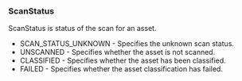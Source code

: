 ### ScanStatus
ScanStatus is status of the scan for an asset.

- SCAN_STATUS_UNKNOWN - Specifies the unknown scan status.
- UNSCANNED - Specifies whether the asset is not scanned.
- CLASSIFIED - Specifies whether the asset has been classified.
- FAILED - Specifies whether the asset classification has failed.
